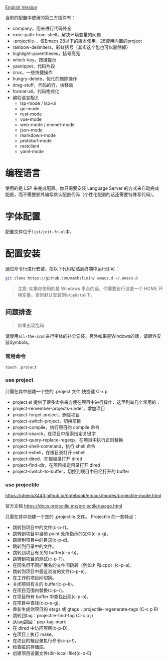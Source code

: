 [English Version](./README.md)

当前的配置中使用的第三方插件有：

- company，用来进行代码补全
- exec-path-from-shell，解决环境变量的问题
- -projectile-，仅Emacs 28以下的版本使用，28使用内置的project
- rainbow-delimiters，彩虹括号（其实这个包也可以删除掉）
- highlight-parentheses，括号高亮
- which-key，按键提示
- yasnippet，代码片段
- crux，一些快捷操作
- hungry-delete，优化的删除操作
- drag-stuff，代码的行、块移动
- format-all，代码格式化
- 编程语言相关
  - lsp-mode / lsp-ui
  - go-mode
  - rust-mode
  - vue-mode
  - web-mode / emmet-mode
  - json-mode
  - markdown-mode
  - protobuf-mode
  - restclient
  - yaml-mode

# 编程语言

使用的是 LSP 来完成配置。你只需要安装 Language Server 的方式来自动完成配置，而不需要额外编写默认配置代码（个性化配置的话还需要特殊写代码）。

# 字体配置

配置文件位于`list/init-fn.el`中。

# 配置安装

通过命令行进行安装，把以下代码粘贴到终端中运行即可：

```bash
git clone https://github.com/mathslimin/.emacs.d ~/.emacs.d
```

> 注意: 如果你使用的是 Windows 平台的话，你需要自行设置一个 HOME 环境变量，否则默认安装到`%AppData%`下。

## 问题排查

> 如果出现乱码

请使用`all-the-icon`进行字体的补全安装。另外如果是Windows的话，请额外安装Symbola。
### 常用命令
```shell
touch .project
```
### use project
只需在其中创建一个空的 .project 文件
快捷键 C-x p
 - project.el 提供了很多命令来方便在项目中进行操作，这里列举几个常用的：
 - project-remember-projects-under，增加项目
 - project-forget-project，删除项目
 - project-switch-project，切换项目
 - project-compile，执行项目的 compile 命令
 - project-search，在项目中搜索指定关键字
 - project-query-replace-regexp，在项目中执行正则替换
 - project-shell-command，执行 shell 命令
 - project-eshell，在根目录打开 eshell
 - project-dired，在根目录打开 dired
 - project-find-dir，在项目指定目录打开 dired
 - project-switch-to-buffer，切换到项目中已经打开的 buffer

### use projectile
https://phenix3443.github.io/notebook/emacs/modes/projectile-mode.html

官方文档 https://docs.projectile.mx/projectile/usage.html

只需在其中创建一个空的 .projectile 文件。
Projectile 的一些特点：
 - 跳转到项目中的文件(c-p-f)。
 - 跳转到项目中当前 point 处所指示的文件(c-p-g)。
 - 跳转到项目中的目录(c-p-d)。
 - 跳转到目录中的文件。
 - 跳转到项目有关的 buffer(c-p-b)。
 - 跳转到项目的测试(c-p-T)。
 - 在同名但不同扩展名的文件间跳转（例如.h 和.cpp）(c-p-a)。
 - 跳转到项目中最近浏览的文件(c-p-e)。
 - 在工作的项目间切换。
 - 关闭项目有关的 buffer(c-p-k)。
 - 在项目范围内替换(c-p-r)。
 - 在项目所有 buffer 中查找出现(c-p-o)。
 - 在项目中查找(c-p-s-g)。
 - 重新生成你项目的 etags 或 gtags：projectile-regenerate-tags (C-c p R)
 - 跳转到tag：projectile-find-tag        (C-c p j)
 - 从tag跳回：pop-tag-mark
 - 在 dired 中访问项目(c-p-D)。
 - 在项目上执行 make。
 - 在项目的根目录执行命令(c-p-!)。
 - 检查脏的存储库。
 - 创建项目设置文件(dir-local-file)(c-p-E)

